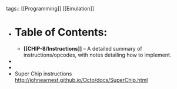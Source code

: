 tags:: [[Programming]] [[Emulation]]

- # Table of Contents:
	- **[[CHIP-8/Instructions]]** – A detailed summary of instructions/opcodes, with notes detailing how to implement.
-
-
- Super Chip instructions
  http://johnearnest.github.io/Octo/docs/SuperChip.html